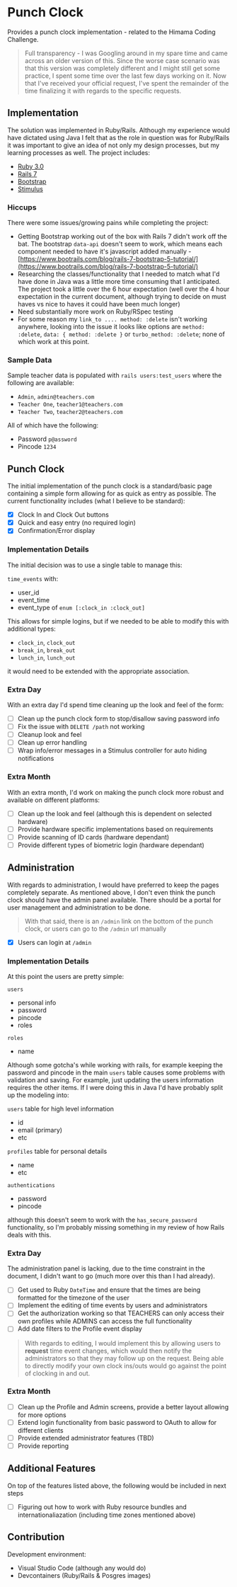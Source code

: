 # Punch Clock

Provides a punch clock implementation - related to the Himama Coding Challenge.

> Full transparency - I was Googling around in my spare time and came across an older version of this.  Since the worse case scenario was that this version was completely different and I might still get some practice, I spent some time over the last few days working on it.  Now that I've received your official request, I've spent the remainder of the time finalizing it with regards to the specific requests.

## Implementation

The solution was implemented in Ruby/Rails.  Although my experience would have dictated using Java I felt that as the role in question was for Ruby/Rails it was important to give an idea of not only my design processes, but my learning processes as well.  The project includes:

- [Ruby 3.0](https://www.ruby-lang.org/)
- [Rails 7](https://guides.rubyonrails.org/)
- [Bootstrap](https://getbootstrap.com/)
- [Stimulus](https://stimulus.hotwired.dev/)

### Hiccups

There were some issues/growing pains while completing the project:

- Getting Bootstrap working out of the box with Rails 7 didn't work off the bat.  The bootstrap `data-api` doesn't seem to work, which means each component needed to have it's javascript added manually - [https://www.bootrails.com/blog/rails-7-bootstrap-5-tutorial/](https://www.bootrails.com/blog/rails-7-bootstrap-5-tutorial/)
- Researching the classes/functionality that I needed to match what I'd have done in Java was a little more time consuming that I anticipated.  The project took a little over the 6 hour expectation (well over the 4 hour expectation in the current document, although trying to decide on must haves vs nice to haves it could have been much longer)
- Need substantially more work on Ruby/RSpec testing
- For some reason my `link_to .... method: :delete` isn't working anywhere, looking into the issue it looks like options are `method: :delete`, `data: { method: :delete }` or `turbo_method: :delete`; none of which work at this point.

### Sample Data

Sample teacher data is populated with `rails users:test_users` where the following are available:

- `Admin`, `admin@teachers.com`
- `Teacher One`, `teacher1@teachers.com`
- `Teacher Two`, `teacher2@teachers.com`

All of which have the following:

- Password `p@assword`
- Pincode `1234`

## Punch Clock

The initial implementation of the punch clock is a standard/basic page containing a simple form allowing for as quick as entry as possible.   The current functionality includes (what I believe to be standard):

- [x] Clock In and Clock Out buttons
- [x] Quick and easy entry (no required login)
- [x] Confirmation/Error display

### Implementation Details

The initial decision was to use a single table to manage this:

`time_events` with:
- user_id
- event_time
- event_type of `enum [:clock_in :clock_out]`

This allows for simple logins, but if we needed to be able to modify this with additional types:

- `clock_in`, `clock_out`
- `break_in`, `break_out`
- `lunch_in`, `lunch_out`

it would need to be extended with the appropriate association.

### Extra Day

With an extra day I'd spend time cleaning up the look and feel of the form:

- [ ] Clean up the punch clock form to stop/disallow saving password info
- [ ] Fix the issue with `DELETE /path` not working
- [ ] Cleanup look and feel
- [ ] Clean up error handling
- [ ] Wrap info/error messages in a Stimulus controller for auto hiding notifications

### Extra Month

With an extra month, I'd work on making the punch clock more robust and available on different platforms:

- [ ] Clean up the look and feel (although this is dependent on selected hardware)
- [ ] Provide hardware specific implementations based on requirements
- [ ] Provide scanning of ID cards (hardware dependant)
- [ ] Provide different types of biometric login (hardware dependant)

## Administration

With regards to administration, I would have preferred to keep the pages completely separate.  As mentioned above, I don't even think the punch clock should have the admin panel available.  There should be a portal for user management and administration to be done.

> With that said, there is an `/admin` link on the bottom of the punch clock, or users can go to the `/admin` url manually

- [x] Users can login at `/admin`

### Implementation Details

At this point the users are pretty simple:

`users`
- personal info
- password
- pincode
- roles

`roles`
- name

Although some gotcha's while working with rails, for example keeping the password and pincode in the main `users` table causes some problems with validation and saving.  For example, just updating the users information requires the other items.  If I were doing this in Java I'd have probably split up the modeling into:

`users` table for high level information
- id
- email (primary)
- etc

`profiles` table for personal details
- name
- etc

`authentications`
- password
- pincode

although this doesn't seem to work with the `has_secure_password` functionality, so I'm probably missing something in my review of how Rails deals with this.

### Extra Day

The administration panel is lacking, due to the time constraint in the document, I didn't want to go (much more over this than I had already).  

- [ ] Get used to Ruby `DateTime` and ensure that the times are being formatted for the timezone of the user
- [ ] Implement the editing of time events by users and administrators
- [ ] Get the authorization working so that TEACHERS can only access their own profiles while ADMINS can access the full functionality
- [ ] Add date filters to the Profile event display

> With regards to editing, I would implement this by allowing users to **request** time event changes, which would then notify the administrators so that they may follow up on the request.  Being able to directly modify your own clock ins/outs would go against the point of clocking in and out.

### Extra Month

- [ ] Clean up the Profile and Admin screens, provide a better layout allowing for more options
- [ ] Extend login functionality from basic password to OAuth to allow for different clients
- [ ] Provide extended administrator features (TBD)
- [ ] Provide reporting

## Additional Features

On top of the features listed above, the following would be included in next steps

- [ ] Figuring out how to work with Ruby resource bundles and internationaliazation (including time zones mentioned above)

## Contribution

Development environment:

- Visual Studio Code (although any would do)
- Devcontainers (Ruby/Rails & Posgres images)

